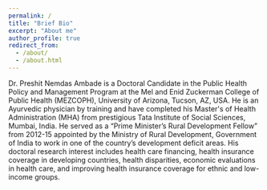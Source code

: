 ```yaml
---
permalink: /
title: "Brief Bio"
excerpt: "About me"
author_profile: true
redirect_from: 
  - /about/
  - /about.html
---
```

Dr. Preshit Nemdas Ambade is a Doctoral Candidate in the Public Health Policy and Management Program at the Mel and Enid Zuckerman College of Public Health (MEZCOPH), University of Arizona, Tucson, AZ, USA. He is an Ayurvedic physician by training and have completed his Master's of Health Administration (MHA) from prestigious Tata Institute of Social Sciences, Mumbai, India. He served as a “Prime Minister’s Rural Development Fellow” from 2012-15 appointed by the Ministry of Rural Development, Government of India to work in one of the country’s development deficit areas. His doctoral research interest includes health care financing, health insurance coverage in developing countries, health disparities, economic evaluations in health care, and improving health insurance coverage for ethnic and low-income groups.
